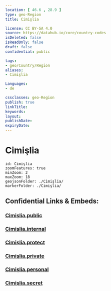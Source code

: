 ```yaml
---
location: [ 46.6 , 28.9 ] 
type: geo-Region
title: Cimişlia

license: CC BY-SA 4.0
source: https://datahub.io/core/country-codes
isDeleted: false
isReadOnly: false
draft: false
confidential: public

tags:
- geo/Country/Region
aliases:
- Cimişlia

Languages:
- de

cssclasses: geo-Region
publish: true
linkTitle: 
keywords: 
layout: 
publishDate: 
expiryDate: 
---
```


# Cimişlia

```leaflet
id: Cimişlia
zoomFeatures: true 
minZoom: 2 
maxZoom: 18
geojsonFolder: ./Cimişlia/
markerFolder: ./Cimişlia/
```


## Confidential Links & Embeds: 

### [Cimişlia.public](/_public/\Earth\Continent\Europe\Europe~East\Moldova\Districts~MoldovaCimişlia.public.md) 

### [Cimişlia.internal](/_internal/\Earth\Continent\Europe\Europe~East\Moldova\Districts~MoldovaCimişlia.internal.md) 

### [Cimişlia.protect](/_protect/\Earth\Continent\Europe\Europe~East\Moldova\Districts~MoldovaCimişlia.protect.md) 

### [Cimişlia.private](/_private/\Earth\Continent\Europe\Europe~East\Moldova\Districts~MoldovaCimişlia.private.md) 

### [Cimişlia.personal](/_personal/\Earth\Continent\Europe\Europe~East\Moldova\Districts~MoldovaCimişlia.personal.md) 

### [Cimişlia.secret](/_secret/\Earth\Continent\Europe\Europe~East\Moldova\Districts~MoldovaCimişlia.secret.md)

